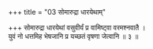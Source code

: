 +++
title = "03 सोमारुद्रा धारयेथाम्"

+++
सोमारुद्रा धारयेथां वसुवीर्यं प्र वामिष्ट्वा वरमश्नवातै ।  
युवं नो धत्तमिह भेषजानि प्र यच्छतं वृषणा जेत्वानि ॥ ३ ॥